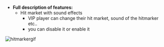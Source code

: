 * **Full description of features:**   
  - Hit market with sound effects
      - VIP player can change their hit market, sound of the hitmarker etc..
      - you can disable it or enable it

![hitmarkergif](https://user-images.githubusercontent.com/64224908/124899090-113fe300-dfe0-11eb-896f-26d9b7ea460f.gif)
